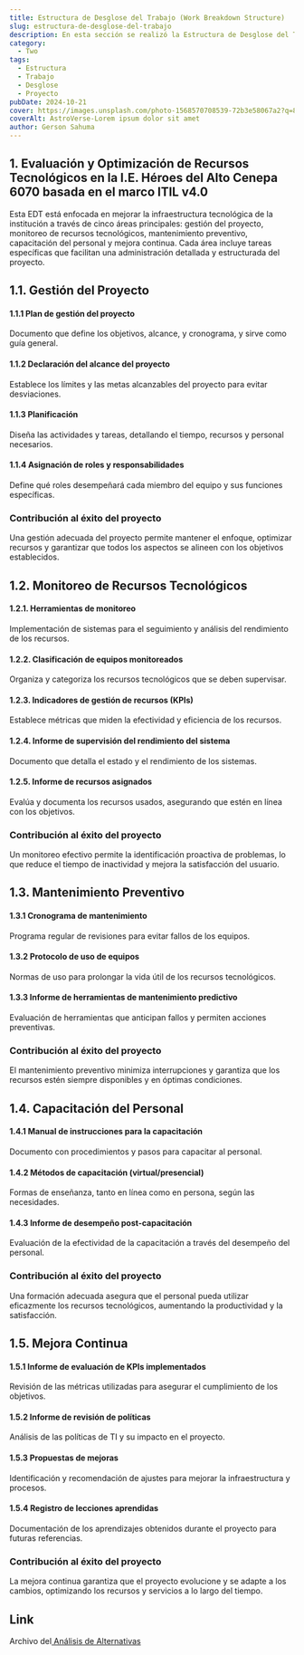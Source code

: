 ```yaml
---
title: Estructura de Desglose del Trabajo (Work Breakdown Structure)
slug: estructura-de-desglose-del-trabajo
description: En esta sección se realizó la Estructura de Desglose del Trabajo
category:
  - Two
tags:
  - Estructura
  - Trabajo
  - Desglose
  - Proyecto
pubDate: 2024-10-21
cover: https://images.unsplash.com/photo-1568570708539-72b3e58067a2?q=80&w=1960&h=1102&auto=format&fit=crop&ixlib=rb-4.0.3&ixid=M3wxMjA3fDB8MHxwaG90by1wYWdlfHx8fGVufDB8fHx8fA%3D%3D
coverAlt: AstroVerse-Lorem ipsum dolor sit amet
author: Gerson Sahuma
---
```


## 1. Evaluación y Optimización de Recursos Tecnológicos en la I.E. Héroes del Alto Cenepa 6070 basada en el marco ITIL v4.0

Esta EDT está enfocada en mejorar la infraestructura tecnológica de la institución a través de cinco áreas principales: gestión del proyecto, monitoreo de recursos tecnológicos, mantenimiento preventivo, capacitación del personal y mejora continua. Cada área incluye tareas específicas que facilitan una administración detallada y estructurada del proyecto.

## 1.1. Gestión del Proyecto

#### 1.1.1 Plan de gestión del proyecto

Documento que define los objetivos, alcance, y cronograma, y sirve como guía general.

#### 1.1.2 Declaración del alcance del proyecto

Establece los límites y las metas alcanzables del proyecto para evitar desviaciones.

#### 1.1.3 Planificación

Diseña las actividades y tareas, detallando el tiempo, recursos y personal necesarios.

#### 1.1.4 Asignación de roles y responsabilidades

Define qué roles desempeñará cada miembro del equipo y sus funciones específicas.

### Contribución al éxito del proyecto

Una gestión adecuada del proyecto permite mantener el enfoque, optimizar recursos y garantizar que todos los aspectos se alineen con los objetivos establecidos.

## 1.2. Monitoreo de Recursos Tecnológicos

#### 1.2.1. Herramientas de monitoreo

Implementación de sistemas para el seguimiento y análisis del rendimiento de los recursos.

#### 1.2.2. Clasificación de equipos monitoreados

Organiza y categoriza los recursos tecnológicos que se deben supervisar.

#### 1.2.3. Indicadores de gestión de recursos (KPIs)

Establece métricas que miden la efectividad y eficiencia de los recursos.

#### 1.2.4. Informe de supervisión del rendimiento del sistema

Documento que detalla el estado y el rendimiento de los sistemas.

#### 1.2.5. Informe de recursos asignados

Evalúa y documenta los recursos usados, asegurando que estén en línea con los objetivos.

### Contribución al éxito del proyecto

Un monitoreo efectivo permite la identificación proactiva de problemas, lo que reduce el tiempo de inactividad y mejora la satisfacción del usuario.

## 1.3. Mantenimiento Preventivo

#### 1.3.1 Cronograma de mantenimiento

Programa regular de revisiones para evitar fallos de los equipos.

#### 1.3.2 Protocolo de uso de equipos

Normas de uso para prolongar la vida útil de los recursos tecnológicos.

#### 1.3.3 Informe de herramientas de mantenimiento predictivo

Evaluación de herramientas que anticipan fallos y permiten acciones preventivas.

### Contribución al éxito del proyecto

El mantenimiento preventivo minimiza interrupciones y garantiza que los recursos estén siempre disponibles y en óptimas condiciones.

## 1.4. Capacitación del Personal

#### 1.4.1 Manual de instrucciones para la capacitación

Documento con procedimientos y pasos para capacitar al personal.

#### 1.4.2 Métodos de capacitación (virtual/presencial)

Formas de enseñanza, tanto en línea como en persona, según las necesidades.

#### 1.4.3 Informe de desempeño post-capacitación

Evaluación de la efectividad de la capacitación a través del desempeño del personal.

### Contribución al éxito del proyecto

Una formación adecuada asegura que el personal pueda utilizar eficazmente los recursos tecnológicos, aumentando la productividad y la satisfacción.

## 1.5. Mejora Continua

#### 1.5.1 Informe de evaluación de KPIs implementados

Revisión de las métricas utilizadas para asegurar el cumplimiento de los objetivos.

#### 1.5.2 Informe de revisión de políticas

Análisis de las políticas de TI y su impacto en el proyecto.

#### 1.5.3 Propuestas de mejoras

Identificación y recomendación de ajustes para mejorar la infraestructura y procesos.

#### 1.5.4 Registro de lecciones aprendidas

Documentación de los aprendizajes obtenidos durante el proyecto para futuras referencias.

### Contribución al éxito del proyecto

La mejora continua garantiza que el proyecto evolucione y se adapte a los cambios, optimizando los recursos y servicios a lo largo del tiempo.

## Link

<p>Archivo del<a href="https://drive.google.com/file/d/1blfxRIwYfSlTMjWHn2cvcBKgcZ_QaB1U/view?usp=sharing" target="_blank"> Análisis de Alternativas</a></p>